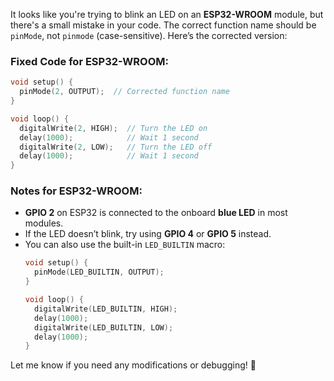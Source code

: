 It looks like you're trying to blink an LED on an **ESP32-WROOM** module, but there's a small mistake in your code. The correct function name should be `pinMode`, not `pinmode` (case-sensitive). Here’s the corrected version:

### **Fixed Code for ESP32-WROOM:**
```cpp
void setup() {
  pinMode(2, OUTPUT);  // Corrected function name
}

void loop() {
  digitalWrite(2, HIGH);  // Turn the LED on
  delay(1000);            // Wait 1 second
  digitalWrite(2, LOW);   // Turn the LED off
  delay(1000);            // Wait 1 second
}
```

### **Notes for ESP32-WROOM:**
- **GPIO 2** on ESP32 is connected to the onboard **blue LED** in most modules.
- If the LED doesn’t blink, try using **GPIO 4** or **GPIO 5** instead.
- You can also use the built-in `LED_BUILTIN` macro:
  ```cpp
  void setup() {
    pinMode(LED_BUILTIN, OUTPUT);
  }

  void loop() {
    digitalWrite(LED_BUILTIN, HIGH);
    delay(1000);
    digitalWrite(LED_BUILTIN, LOW);
    delay(1000);
  }
  ```

Let me know if you need any modifications or debugging! 🚀